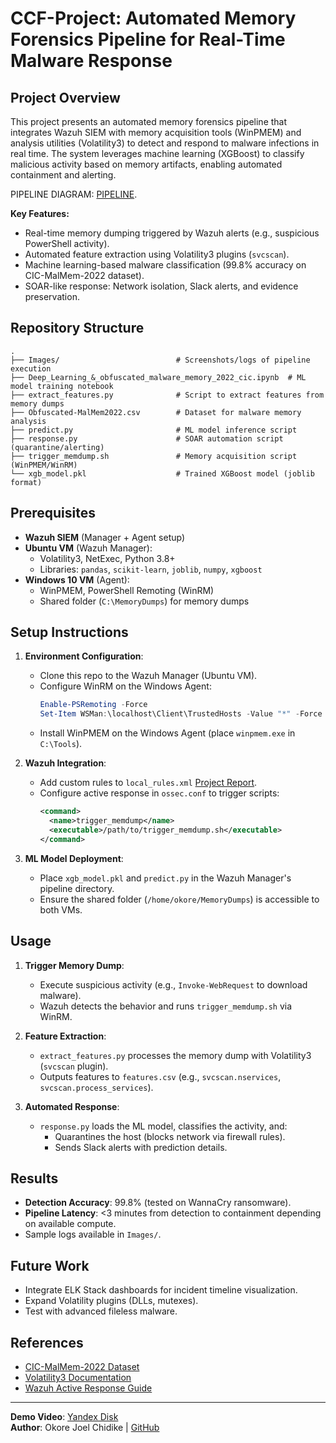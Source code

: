 # CCF-Project: Automated Memory Forensics Pipeline for Real-Time Malware Response

## Project Overview
This project presents an automated memory forensics pipeline that integrates Wazuh SIEM with memory acquisition tools (WinPMEM) and analysis utilities (Volatility3) to detect and respond to malware infections in real time. The system leverages machine learning (XGBoost) to classify malicious activity based on memory artifacts, enabling automated containment and alerting.

PIPELINE DIAGRAM: [PIPELINE](https://www.mermaidchart.com/app/projects/48916c73-5af4-45e8-9a88-0c6445f40dcc/diagrams/6dd79821-8c80-44bc-824d-85b9d4a0b0e4/version/v0.1/edit).

**Key Features:**
- Real-time memory dumping triggered by Wazuh alerts (e.g., suspicious PowerShell activity).
- Automated feature extraction using Volatility3 plugins (`svcscan`).
- Machine learning-based malware classification (99.8% accuracy on CIC-MalMem-2022 dataset).
- SOAR-like response: Network isolation, Slack alerts, and evidence preservation.

## Repository Structure
```
.
├── Images/                          # Screenshots/logs of pipeline execution
├── Deep_Learning_&_obfuscated_malware_memory_2022_cic.ipynb  # ML model training notebook
├── extract_features.py              # Script to extract features from memory dumps
├── Obfuscated-MalMem2022.csv        # Dataset for malware memory analysis
├── predict.py                       # ML model inference script
├── response.py                      # SOAR automation script (quarantine/alerting)
├── trigger_memdump.sh               # Memory acquisition script (WinPMEM/WinRM)
└── xgb_model.pkl                    # Trained XGBoost model (joblib format)
```

## Prerequisites
- **Wazuh SIEM** (Manager + Agent setup)
- **Ubuntu VM** (Wazuh Manager): 
  - Volatility3, NetExec, Python 3.8+
  - Libraries: `pandas`, `scikit-learn`, `joblib`, `numpy`, `xgboost`
- **Windows 10 VM** (Agent):
  - WinPMEM, PowerShell Remoting (WinRM)
  - Shared folder (`C:\MemoryDumps`) for memory dumps

## Setup Instructions
1. **Environment Configuration**:
   - Clone this repo to the Wazuh Manager (Ubuntu VM).
   - Configure WinRM on the Windows Agent:
     ```powershell
     Enable-PSRemoting -Force
     Set-Item WSMan:\localhost\Client\TrustedHosts -Value "*" -Force
     ```
   - Install WinPMEM on the Windows Agent (place `winpmem.exe` in `C:\Tools`).

2. **Wazuh Integration**:
   - Add custom rules to `local_rules.xml` [Project Report](https://certain-geology-23b.notion.site/COMPUTER-FORENSIC-AND-INCIDENT-RESPONSE-1f543dbba7f98058a6c2cc1951f30f35).
   - Configure active response in `ossec.conf` to trigger scripts:
     ```xml
     <command>
       <name>trigger_memdump</name>
       <executable>/path/to/trigger_memdump.sh</executable>
     </command>
     ```

3. **ML Model Deployment**:
   - Place `xgb_model.pkl` and `predict.py` in the Wazuh Manager's pipeline directory.
   - Ensure the shared folder (`/home/okore/MemoryDumps`) is accessible to both VMs.

## Usage
1. **Trigger Memory Dump**:
   - Execute suspicious activity (e.g., `Invoke-WebRequest` to download malware).
   - Wazuh detects the behavior and runs `trigger_memdump.sh` via WinRM.

2. **Feature Extraction**:
   - `extract_features.py` processes the memory dump with Volatility3 (`svcscan` plugin).
   - Outputs features to `features.csv` (e.g., `svcscan.nservices`, `svcscan.process_services`).

3. **Automated Response**:
   - `response.py` loads the ML model, classifies the activity, and:
     - Quarantines the host (blocks network via firewall rules).
     - Sends Slack alerts with prediction details.

## Results
- **Detection Accuracy**: 99.8% (tested on WannaCry ransomware).
- **Pipeline Latency**: <3 minutes from detection to containment depending on available compute.
- Sample logs available in `Images/`.

## Future Work
- Integrate ELK Stack dashboards for incident timeline visualization.
- Expand Volatility plugins (DLLs, mutexes).
- Test with advanced fileless malware.

## References
- [CIC-MalMem-2022 Dataset](https://www.unb.ca/cic/datasets/malmem-2022.html)
- [Volatility3 Documentation](https://volatility3.readthedocs.io/)
- [Wazuh Active Response Guide](https://documentation.wazuh.com/current/user-manual/capabilities/active-response/)

---
**Demo Video**: [Yandex Disk](https://disk.yandex.com/client/disk/CCF%20Project%20Demo)  
**Author**: Okore Joel Chidike | [GitHub](https://github.com/Joellots)
